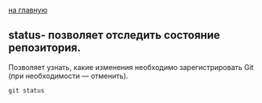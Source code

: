  [на главную](/readme.md)

## status- позволяет отследить состояние репозитория.

 Позволяет узнать, какие изменения необходимо зарегистрировать Git (при необходимости — отменить).

    git status